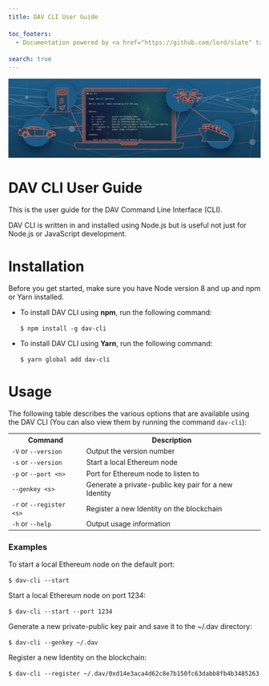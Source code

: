 ```yaml
---
title: DAV CLI User Guide

toc_footers:
  - Documentation powered by <a href="https://github.com/lord/slate" target="blank">Slate</a>.

search: true
---
```


<p class="header-image"><img src="/images/dav_cli/header.png" alt="DAV CLI User Guide"></p>

# DAV CLI User Guide

This is the user guide for the DAV Command Line Interface (CLI).

DAV CLI is written in and installed using Node.js but is useful not just for Node.js or JavaScript development.

# Installation

Before you get started, make sure you have Node version 8 and up and npm or Yarn installed.

<ul>
	<li>To install DAV CLI using <b>npm</b>, run the following command:
		<p><code class="code-block">$ npm install -g dav-cli</code></p>
	</li>
	<li>To install DAV CLI using <b>Yarn</b>, run the following command:
		<p><code class="code-block">$ yarn global add dav-cli</code></p>
	</li>
</ul>

# Usage

The following table describes the various options that are available using the DAV CLI (You can also view them by running the command <code>dav-cli</code>):

<table class="cli_options">
  <tr>
    <th>Command</th>
    <th>Description</th>
  </tr>
  <tr>
    <td><code>-V</code> or <code>--version</code></td>
    <td>Output the version number</td>
  </tr>
  <tr>
    <td><code>-s</code> or <code>--version</code></td>
    <td>Start a local Ethereum node</td>
  </tr>
  <tr>
    <td><code>-p</code> or <code>--port &lt;n&gt;</code></td>
    <td>Port for Ethereum node to listen to</td>
  </tr>
  <tr>
    <td><code>--genkey &lt;s&gt;</code></td>
    <td>Generate a private-public key pair for a new Identity</td>
  </tr>
  <tr>
    <td><code>-r</code> or <code>--register &lt;s&gt;</code></td>
    <td>Register a new Identity on the blockchain</td>
  </tr>
  <tr>
    <td><code>-h</code> or <code>--help</code></td>
    <td>Output usage information</td>
  </tr>
  
</table>

### Examples

To start a local Ethereum node on the default port:

<p><code class="code-block">$ dav-cli --start</code></p>

Start a local Ethereum node on port 1234:

<p><code class="code-block">$ dav-cli --start --port 1234</code></p>

Generate a new private-public key pair and save it to the ~/.dav directory:

<p><code class="code-block">$ dav-cli --genkey ~/.dav</code></p>

Register a new Identity on the blockchain:

<p><code class="code-block">$ dav-cli --register ~/.dav/0xd14e3aca4d62c8e7b150fc63dabb8fb4b3485263</code></p>
